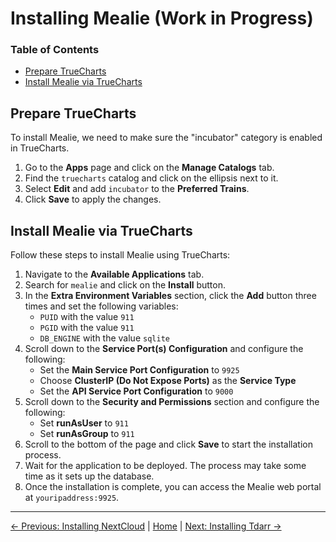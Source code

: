 # Installing Mealie (Work in Progress)

### Table of Contents
- [Prepare TrueCharts](#prepare-truecharts)
- [Install Mealie via TrueCharts](#install-mealie-via-truecharts)

## Prepare TrueCharts
To install Mealie, we need to make sure the "incubator" category is enabled in TrueCharts.

1. Go to the **Apps** page and click on the **Manage Catalogs** tab.
2. Find the `truecharts` catalog and click on the ellipsis next to it.
3. Select **Edit** and add `incubator` to the **Preferred Trains**.
4. Click **Save** to apply the changes.

## Install Mealie via TrueCharts
Follow these steps to install Mealie using TrueCharts:

1. Navigate to the **Available Applications** tab.
2. Search for `mealie` and click on the **Install** button.
3. In the **Extra Environment Variables** section, click the **Add** button three times and set the following variables:
   - `PUID` with the value `911`
   - `PGID` with the value `911`
   - `DB_ENGINE` with the value `sqlite`
4. Scroll down to the **Service Port(s) Configuration** and configure the following:
   - Set the **Main Service Port Configuration** to `9925`
   - Choose **ClusterIP (Do Not Expose Ports)** as the **Service Type**
   - Set the **API Service Port Configuration** to `9000`
5. Scroll down to the **Security and Permissions** section and configure the following:
   - Set **runAsUser** to `911`
   - Set **runAsGroup** to `911`
6. Scroll to the bottom of the page and click **Save** to start the installation process.
7. Wait for the application to be deployed. The process may take some time as it sets up the database.
8. Once the installation is complete, you can access the Mealie web portal at `youripaddress:9925`.

---
[&larr; Previous: Installing NextCloud](7.%20Installing%20NextCloud.md) | [Home](README.md) | [Next: Installing Tdarr &rarr;](9.%20Installing%20Tdarr.md)
